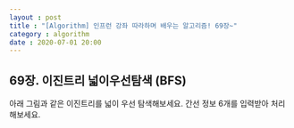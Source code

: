 ```yaml
---
layout : post
title : "[Algorithm] 인프런 강좌 따라하며 배우는 알고리즘! 69장~"
category : algorithm
date : 2020-07-01 20:00
---
```


## 69장. 이진트리 넓이우선탐색 (BFS)

아래 그림과 같은 이진트리를 넓이 우선 탐색해보세요. 간선 정보 6개를 입력받아 처리해보세요.




